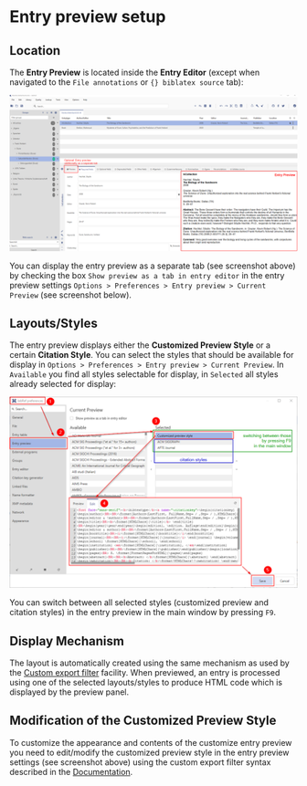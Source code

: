 # Entry preview setup

## Location

The **Entry Preview** is located inside the **Entry Editor** \(except when navigated to the `File annotations` or `{} biblatex source` tab\):

![Entry Preview](../.gitbook/assets/entryeditor-preview.png)

You can display the entry preview as a separate tab \(see screenshot above\) by checking the box `Show preview as a tab in entry editor` in the entry preview settings `Options > Preferences > Entry preview > Current Preview` \(see screenshot below\).

## Layouts/Styles

The entry preview displays either the **Customized Preview Style** or a certain **Citation Style**. You can select the styles that should be available for display in `Options > Preferences > Entry preview > Current Preview`. In `Available` you find all styles selectable for display, in `Selected` all styles already selected for display:

![Entry Preview Settings](../.gitbook/assets/entryeditor-preview-settings.png)

You can switch between all selected styles \(customized preview and citation styles\) in the entry preview in the main window by pressing `F9`.

## Display Mechanism

The layout is automatically created using the same mechanism as used by the [Custom export filter](../collaborative-work/export/customexports.md) facility. When previewed, an entry is processed using one of the selected layouts/styles to produce HTML code which is displayed by the preview panel.

## Modification of the Customized Preview Style

To customize the appearance and contents of the customize entry preview you need to edit/modify the customized preview style in the entry preview settings \(see screenshot above\) using the custom export filter syntax described in the [Documentation](../collaborative-work/export/customexports.md).

